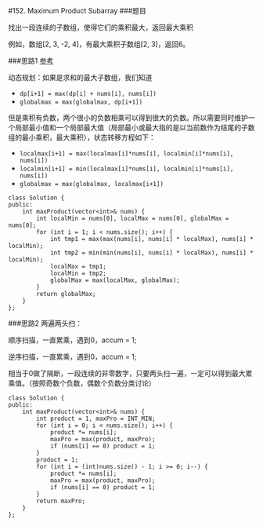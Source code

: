 #152. Maximum Product Subarray
###题目

找出一段连续的子数组，使得它们的乘积最大，返回最大乘积

例如，数组[2, 3, -2, 4]，有最大乘积子数组[2, 3]，返回6。

###思路1
[参考](http://www.cnblogs.com/bakari/p/4007368.html)

动态规划：如果是求和的最大子数组，我们知道

 - `dp[i+1] = max(dp[i] + nums[i], nums[i])`
 - `globalmax = max(globalmax, dp[i+1])`

但是乘积有负数，两个很小的负数相乘可以得到很大的负数。所以需要同时维护一个局部最小值和一个局部最大值（局部最小或最大指的是以当前数作为结尾的子数组的最小乘积，最大乘积），状态转移方程如下：

 - `localmax[i+1] = max(localmax[i]*nums[i], localmin[i]*nums[i], nums[i])`
 - `localmin[i+1] = min(localmax[i]*nums[i], localmin[i]*nums[i], nums[i])`
 - `globalmax = max(globalmax, localmax[i+1])`


```
class Solution {
public:
    int maxProduct(vector<int>& nums) {
        int localMin = nums[0], localMax = nums[0], globalMax = nums[0];
        for (int i = 1; i < nums.size(); i++) {
            int tmp1 = max(max(nums[i], nums[i] * localMax), nums[i] * localMin);
            int tmp2 = min(min(nums[i], nums[i] * localMax), nums[i] * localMin);
            localMax = tmp1;
            localMin = tmp2;
            globalMax = max(localMax, globalMax);
        }
        return globalMax;
    }
};
```

###思路2
两遍两头扫：

顺序扫描，一直累乘，遇到0，accum = 1;

逆序扫描，一直累乘，遇到0，accum = 1;

相当于0做了隔断，一段连续的非零数字，只要两头扫一遍，一定可以得到最大累乘值。（按照奇数个负数，偶数个负数分类讨论）

```
class Solution {
public:
    int maxProduct(vector<int>& nums) {
        int product = 1, maxPro = INT_MIN;
        for (int i = 0; i < nums.size(); i++) {
            product *= nums[i];
            maxPro = max(product, maxPro);
            if (nums[i] == 0) product = 1;
        }
        product = 1;
        for (int i = (int)nums.size() - 1; i >= 0; i--) {
            product *= nums[i];
            maxPro = max(product, maxPro);
            if (nums[i] == 0) product = 1;
        }
        return maxPro;
    }
};
```
